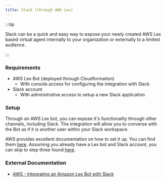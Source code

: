 ```yaml
---
title: Slack (through AWS Lex)
---
```


:::tip

Slack can be a quick and easy way to expose your newly created AWS Lex based virtual agent internally to your organization or externally to a limited audience.

:::

### Requirements

- AWS Lex Bot (deployed through Cloudformation)
  - With console access for configuring the integration with Slack
- Slack account
  - With administrative access to setup a new Slack application

### Setup

Through an AWS Lex bot, you can expose it's functionality through other channels, including Slack. The integration will allow you to converse with the Bot as if it is another user within your Slack workspace.

AWS provides excellent documentation on how to set it up. You can find them [here](https://docs.aws.amazon.com/lex/latest/dg/slack-bot-association.html). Assuming you already have a Lex bot and Slack account, you can skip to step three found [here](https://docs.aws.amazon.com/lex/latest/dg/slack-bot-assoc-create-app.html).

### External Documentation

- [AWS - Integrating an Amazon Lex Bot with Slack](https://docs.aws.amazon.com/lex/latest/dg/slack-bot-association.html)
